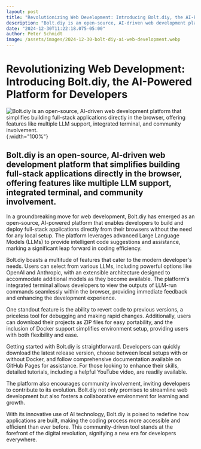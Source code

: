 ```yaml
---
layout: post
title: "Revolutionizing Web Development: Introducing Bolt.diy, the AI-Powered Platform for Developers"
description: "Bolt.diy is an open-source, AI-driven web development platform that simplifies building full-stack applications directly in the browser, offering features like multiple LLM support, integrated terminal, and community involvement."
date: "2024-12-30T11:22:18.075-05:00"
author: Peter Schmidt
image: /assets/images/2024-12-30-bolt-diy-ai-web-development.webp
---
```

# Revolutionizing Web Development: Introducing Bolt.diy, the AI-Powered Platform for Developers
![Bolt.diy is an open-source, AI-driven web development platform that simplifies building full-stack applications directly in the browser, offering features like multiple LLM support, integrated terminal, and community involvement.]( {{page.image}} ){:width="100%"}
## Bolt.diy is an open-source, AI-driven web development platform that simplifies building full-stack applications directly in the browser, offering features like multiple LLM support, integrated terminal, and community involvement.
In a groundbreaking move for web development, Bolt.diy has emerged as an open-source, AI-powered platform that enables developers to build and deploy full-stack applications directly from their browsers without the need for any local setup. The platform leverages advanced Large Language Models (LLMs) to provide intelligent code suggestions and assistance, marking a significant leap forward in coding efficiency.

Bolt.diy boasts a multitude of features that cater to the modern developer's needs. Users can select from various LLMs, including powerful options like OpenAI and Anthropic, with an extensible architecture designed to accommodate additional models as they become available. The platform's integrated terminal allows developers to view the outputs of LLM-run commands seamlessly within the browser, providing immediate feedback and enhancing the development experience.

One standout feature is the ability to revert code to previous versions, a priceless tool for debugging and making rapid changes. Additionally, users can download their projects as ZIP files for easy portability, and the inclusion of Docker support simplifies environment setup, providing users with both flexibility and ease.

Getting started with Bolt.diy is straightforward. Developers can quickly download the latest release version, choose between local setups with or without Docker, and follow comprehensive documentation available on GitHub Pages for assistance. For those looking to enhance their skills, detailed tutorials, including a helpful YouTube video, are readily available.

The platform also encourages community involvement, inviting developers to contribute to its evolution. Bolt.diy not only promises to streamline web development but also fosters a collaborative environment for learning and growth.

With its innovative use of AI technology, Bolt.diy is poised to redefine how applications are built, making the coding process more accessible and efficient than ever before. This community-driven tool stands at the forefront of the digital revolution, signifying a new era for developers everywhere.